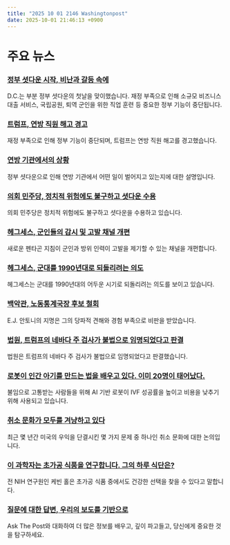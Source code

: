 ```yaml
---
title: "2025 10 01 2146 Washingtonpost"
date: 2025-10-01 21:46:13 +0900
---
```


# 주요 뉴스

### [정부 셧다운 시작, 비난과 갈등 속에](https://www.washingtonpost.com/business/2025/10/01/government-shutdown-deadline-congress-funding/)
D.C.는 부분 정부 셧다운의 첫날을 맞이했습니다. 재정 부족으로 인해 소규모 비즈니스 대출 서비스, 국립공원, 퇴역 군인을 위한 직업 훈련 등 중요한 정부 기능이 중단됩니다.

### [트럼프, 연방 직원 해고 경고](https://www.washingtonpost.com/business/2025/10/01/government-shutdown-deadline-congress-funding/)
재정 부족으로 인해 정부 기능이 중단되며, 트럼프는 연방 직원 해고를 경고했습니다.

### [연방 기관에서의 상황](https://www.washingtonpost.com/business/2025/10/01/government-shutdown-affects-agencies-closed-open/)
정부 셧다운으로 인해 연방 기관에서 어떤 일이 벌어지고 있는지에 대한 설명입니다.

### [의회 민주당, 정치적 위험에도 불구하고 셧다운 수용](https://www.washingtonpost.com/politics/2025/10/01/democrats-shutdown-jeffries-schumer-congress/)
의회 민주당은 정치적 위험에도 불구하고 셧다운을 수용하고 있습니다.

### [헤그세스, 군인들의 감시 및 고발 채널 개편](https://www.washingtonpost.com/national-security/2025/09/30/hegseth-whistleblower-watchdog-pentagon/)
새로운 펜타곤 지침이 군인과 방위 인력이 고발을 제기할 수 있는 채널을 개편합니다.

### [헤그세스, 군대를 1990년대로 되돌리려는 의도](https://www.washingtonpost.com/politics/2025/09/30/hegseth-1990s-military-tailhook/)
헤그세스는 군대를 1990년대의 어두운 시기로 되돌리려는 의도를 보이고 있습니다.

### [백악관, 노동통계국장 후보 철회](https://www.washingtonpost.com/business/2025/09/30/white-house-withdraws-labor-nominee/)
E.J. 안토니의 지명은 그의 당파적 견해와 경험 부족으로 비판을 받았습니다.

### [법원, 트럼프의 네바다 주 검사가 불법으로 임명되었다고 판결](https://www.washingtonpost.com/national-security/2025/09/30/justice-interim-us-attorney-sigal-chattah/)
법원은 트럼프의 네바다 주 검사가 불법으로 임명되었다고 판결했습니다.

### [로봇이 인간 아기를 만드는 법을 배우고 있다. 이미 20명이 태어났다.](https://www.washingtonpost.com/technology/2025/10/01/ivf-babies-ai-robots-fertility/)
불임으로 고통받는 사람들을 위해 AI 기반 로봇이 IVF 성공률을 높이고 비용을 낮추기 위해 사용되고 있습니다.

### [취소 문화가 모두를 겨냥하고 있다](https://www.washingtonpost.com/style/power/2025/10/01/cancel-culture-kimmel/)
최근 몇 년간 미국의 우익을 단결시킨 몇 가지 문제 중 하나인 취소 문화에 대한 논의입니다.

### [이 과학자는 초가공 식품을 연구합니다. 그의 하루 식단은?](https://www.washingtonpost.com/wellness/2025/10/01/kevin-hall-ultra-processed-foods/)
전 NIH 연구원인 케빈 홀은 초가공 식품 중에서도 건강한 선택을 찾을 수 있다고 말합니다.

### [질문에 대한 답변, 우리의 보도를 기반으로](https://www.washingtonpost.com/ask-the-post-ai/)
Ask The Post와 대화하여 더 많은 정보를 배우고, 깊이 파고들고, 당신에게 중요한 것을 탐구하세요.